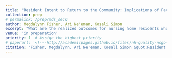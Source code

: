 ```yaml
---
title: "Resident Intent to Return to the Community: Implications of Facility Quality and Ownership on Transition Patterns"
collection: prep
# permalink: /prep/mds_secQ
author: Megdalynn Fisher, Ari Ne'eman, Kosali Simon
excerpt: "What are the realized outcomes for nursing home residents who desire to return to the community?"
venue: 'in preparation'
priority: 1  # Assign the highest priority
# paperurl: '<!---http://academicpages.github.io/files/nh-quality-nsgo-sp.pdf --->'
citation: "Fisher, Megdalynn, Ari Ne'eman, Kosali Simon &quot;Resident Intent to Return to the Community: Implications of Facility Quality and Ownership on Transition Patterns&quot; <i>in preparation</i>."
---
```




